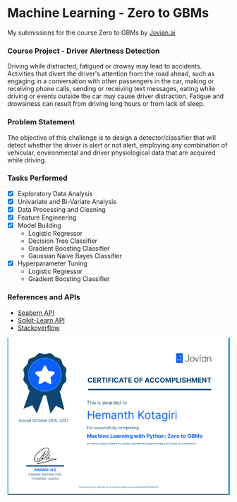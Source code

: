# Machine Learning - Zero to GBMs

My submissions for the course Zero to GBMs by [Jovian.ai](https://jovian.ai)

### Course Project - Driver Alertness Detection

Driving while distracted, fatigued or drowsy may lead to accidents. Activities
that divert the driver's attention from the road ahead, such as engaging in a
conversation with other passengers in the car, making or receiving phone calls,
sending or receiving text messages, eating while driving or events outside the
car may cause driver distraction. Fatigue and drowsiness can result from
driving long hours or from lack of sleep.

### Problem Statement

The objective of this challenge is to design a detector/classifier that will
detect whether the driver is alert or not alert, employing any combination of
vehicular, environmental and driver physiological data that are acquired while
driving.

### Tasks Performed

- [x] Exploratory Data Analysis
- [x] Univariate and Bi-Variate Analysis
- [x] Data Processing and Cleaning
- [x] Feature Engineering
- [x] Model Building
  - Logistic Regressor
  - Decision Tree Classifier
  - Gradient Boosting Classifier
  - Gaussian Naive Bayes Classifier
- [x] Hyperparameter Tuning
  - Logistic Regressor
  - Gradient Boosting Classifier

### References and APIs

- [ Seaborn API ](https://seaborn.pydata.org/api.html)
- [ Scikit-Learn API ](https://scikit-learn.org/stable/modules/classes.html)
- [ Stackoverflow ](https://stackoverflow.com)

<p align="center"><img src="certificate.png"></p>
